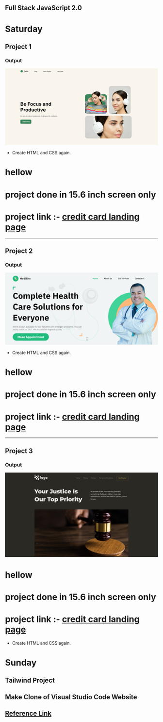 ## Full Stack JavaScript 2.0

# Saturday

## Project 1

### Output

![Project 1](./Project%201/output.png)

- Create HTML and CSS again.

# hellow 
    
# project done in 15.6 inch screen only 
# project link :- [credit card landing page](https://w4pro1.netlify.app/)
---

## Project 2

### Output

![Project 2](./Project%202/output.png)

- Create HTML and CSS again.
# hellow 
    
# project done in 15.6 inch screen only 
# project link :- [credit card landing page](https://w4pro2.netlify.app/)

---

## Project 3

### Output

![Project 1](./Project%203/Output.png)

# hellow 
    
# project done in 15.6 inch screen only 
# project link :- [credit card landing page](https://w4pro3.netlify.app/)

- Create HTML and CSS again.

# Sunday

## Tailwind Project

## Make Clone of Visual Studio Code Website

## [Reference Link](https://code.visualstudio.com/)
